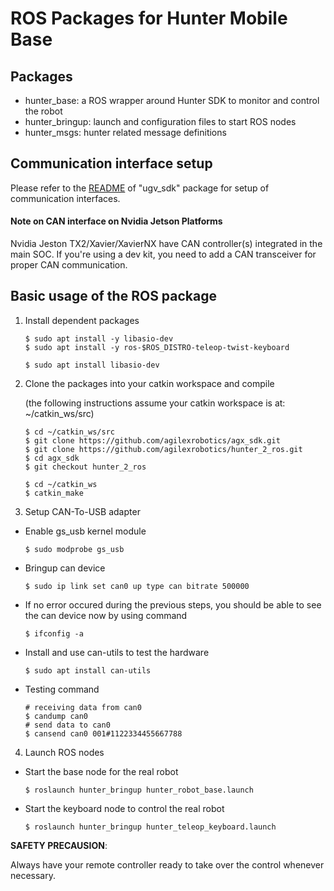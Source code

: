 # ROS Packages for Hunter Mobile Base

## Packages

* hunter_base: a ROS wrapper around Hunter SDK to monitor and control the robot
* hunter_bringup: launch and configuration files to start ROS nodes 
* hunter_msgs: hunter related message definitions

## Communication interface setup

Please refer to the [README](https://github.com/westonrobot/ugv_sdk#hardware-interface) of "ugv_sdk" package for setup of communication interfaces.

#### Note on CAN interface on Nvidia Jetson Platforms

Nvidia Jeston TX2/Xavier/XavierNX have CAN controller(s) integrated in the main SOC. If you're using a dev kit, you need to add a CAN transceiver for proper CAN communication. 

## Basic usage of the ROS package

1. Install dependent packages

    ```
    $ sudo apt install -y libasio-dev
    $ sudo apt install -y ros-$ROS_DISTRO-teleop-twist-keyboard
    ```
    ```
    $ sudo apt install libasio-dev
    ```
    
2. Clone the packages into your catkin workspace and compile

    (the following instructions assume your catkin workspace is at: ~/catkin_ws/src)

    ```
    $ cd ~/catkin_ws/src
    $ git clone https://github.com/agilexrobotics/agx_sdk.git
    $ git clone https://github.com/agilexrobotics/hunter_2_ros.git
	$ cd agx_sdk
	$ git checkout hunter_2_ros
	```
    ```
    $ cd ~/catkin_ws
    $ catkin_make
    ```

3. Setup CAN-To-USB adapter

* Enable gs_usb kernel module
    ```
    $ sudo modprobe gs_usb
    ```
* Bringup can device
   ```
   $ sudo ip link set can0 up type can bitrate 500000
   ```
* If no error occured during the previous steps, you should be able to see the can device now by using command
   ```
   $ ifconfig -a
   ```
* Install and use can-utils to test the hardware
    ```
    $ sudo apt install can-utils
    ```
* Testing command
    ```
    # receiving data from can0
    $ candump can0
    # send data to can0
    $ cansend can0 001#1122334455667788
    ```
4. Launch ROS nodes
 
* Start the base node for the real robot

    ```
    $ roslaunch hunter_bringup hunter_robot_base.launch
    ```
* Start the keyboard node to control the real robot

    ```
    $ roslaunch hunter_bringup hunter_teleop_keyboard.launch
    ```
    
**SAFETY PRECAUSION**: 

Always have your remote controller ready to take over the control whenever necessary. 
